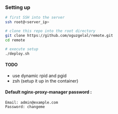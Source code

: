 ### Setting up

```bash
# first SSH into the server
ssh root@<server_ip>

# clone this repo into the root directory
git clone https://github.com/oguzgelal/remote.git
cd remote

# execute setup
./deploy.sh
```

#### TODO
* use dynamic rpid and pgid
* zsh (setup it up in the container)

#### Default nginx-proxy-manager password :

```
Email: admin@example.com
Password: changeme
```
